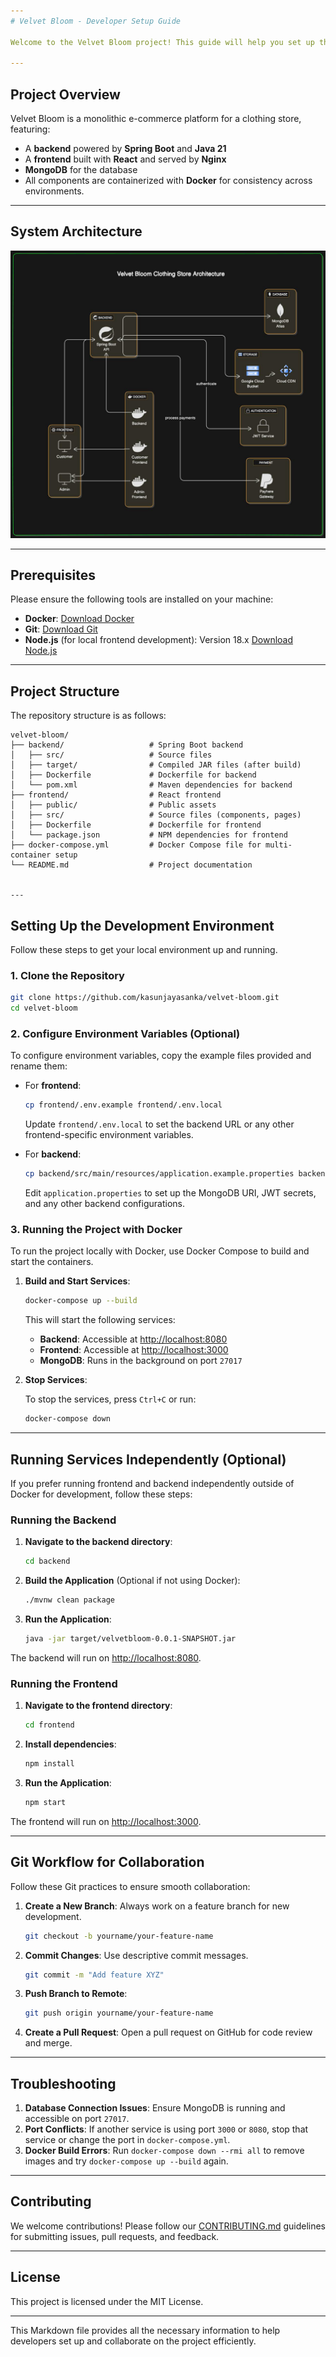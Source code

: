 ```yaml
---
# Velvet Bloom - Developer Setup Guide

Welcome to the Velvet Bloom project! This guide will help you set up the project on your local environment for development. Follow the steps below to get started.

---
```


## Project Overview

Velvet Bloom is a monolithic e-commerce platform for a clothing store, featuring:
- A **backend** powered by **Spring Boot** and **Java 21**
- A **frontend** built with **React** and served by **Nginx**
- **MongoDB** for the database
- All components are containerized with **Docker** for consistency across environments.

---

## System Architecture 

![Velvet-Bloom System Architecture](./velvet-bloom-system-architecture.jpeg)

---

## Prerequisites

Please ensure the following tools are installed on your machine:

- **Docker**: [Download Docker](https://docs.docker.com/get-docker/)
- **Git**: [Download Git](https://git-scm.com/book/en/v2/Getting-Started-Installing-Git)
- **Node.js** (for local frontend development): Version 18.x [Download Node.js](https://nodejs.org/)

---

## Project Structure

The repository structure is as follows:

```plaintext
velvet-bloom/
├── backend/                   # Spring Boot backend
│   ├── src/                   # Source files
│   ├── target/                # Compiled JAR files (after build)
│   ├── Dockerfile             # Dockerfile for backend
│   └── pom.xml                # Maven dependencies for backend
├── frontend/                  # React frontend
│   ├── public/                # Public assets
│   ├── src/                   # Source files (components, pages)
│   ├── Dockerfile             # Dockerfile for frontend
│   └── package.json           # NPM dependencies for frontend
├── docker-compose.yml         # Docker Compose file for multi-container setup
└── README.md                  # Project documentation


---
```
## Setting Up the Development Environment

Follow these steps to get your local environment up and running.

### 1. Clone the Repository

```bash
git clone https://github.com/kasunjayasanka/velvet-bloom.git
cd velvet-bloom
```

### 2. Configure Environment Variables (Optional)

To configure environment variables, copy the example files provided and rename them:

- For **frontend**:

  ```bash
  cp frontend/.env.example frontend/.env.local
  ```

  Update `frontend/.env.local` to set the backend URL or any other frontend-specific environment variables.

- For **backend**:

  ```bash
  cp backend/src/main/resources/application.example.properties backend/src/main/resources/application.properties
  ```

  Edit `application.properties` to set up the MongoDB URI, JWT secrets, and any other backend configurations.

### 3. Running the Project with Docker

To run the project locally with Docker, use Docker Compose to build and start the containers.

1. **Build and Start Services**:

   ```bash
   docker-compose up --build
   ```

   This will start the following services:
   - **Backend**: Accessible at [http://localhost:8080](http://localhost:8080)
   - **Frontend**: Accessible at [http://localhost:3000](http://localhost:3000)
   - **MongoDB**: Runs in the background on port `27017`

2. **Stop Services**:

   To stop the services, press `Ctrl+C` or run:

   ```bash
   docker-compose down
   ```

---

## Running Services Independently (Optional)

If you prefer running frontend and backend independently outside of Docker for development, follow these steps:

### Running the Backend

1. **Navigate to the backend directory**:

   ```bash
   cd backend
   ```

2. **Build the Application** (Optional if not using Docker):

   ```bash
   ./mvnw clean package
   ```

3. **Run the Application**:

   ```bash
   java -jar target/velvetbloom-0.0.1-SNAPSHOT.jar
   ```

The backend will run on [http://localhost:8080](http://localhost:8080).

### Running the Frontend

1. **Navigate to the frontend directory**:

   ```bash
   cd frontend
   ```

2. **Install dependencies**:

   ```bash
   npm install
   ```

3. **Run the Application**:

   ```bash
   npm start
   ```

The frontend will run on [http://localhost:3000](http://localhost:3000).

---

## Git Workflow for Collaboration

Follow these Git practices to ensure smooth collaboration:

1. **Create a New Branch**: Always work on a feature branch for new development.

   ```bash
   git checkout -b yourname/your-feature-name
   ```

2. **Commit Changes**: Use descriptive commit messages.

   ```bash
   git commit -m "Add feature XYZ"
   ```

3. **Push Branch to Remote**:

   ```bash
   git push origin yourname/your-feature-name
   ```

4. **Create a Pull Request**: Open a pull request on GitHub for code review and merge.

---

## Troubleshooting

1. **Database Connection Issues**: Ensure MongoDB is running and accessible on port `27017`.
2. **Port Conflicts**: If another service is using port `3000` or `8080`, stop that service or change the port in `docker-compose.yml`.
3. **Docker Build Errors**: Run `docker-compose down --rmi all` to remove images and try `docker-compose up --build` again.

---

## Contributing

We welcome contributions! Please follow our [CONTRIBUTING.md](./CONTRIBUTING.md) guidelines for submitting issues, pull requests, and feedback.

---

## License

This project is licensed under the MIT License.


--- 

This Markdown file provides all the necessary information to help developers set up and collaborate on the project efficiently.
